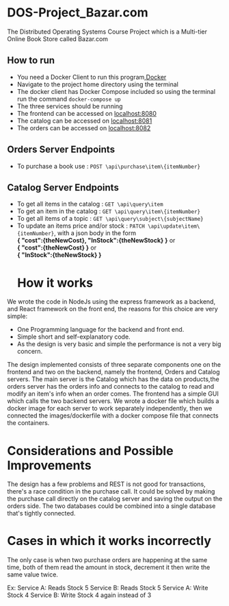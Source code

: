 # DOS-Project_Bazar.com
The Distributed Operating Systems Course Project which is a Multi-tier Online Book Store called Bazar.com
## How to run
- You need a Docker Client to run this program,[Docker](https://www.docker.com/get-started)
- Navigate to the project home directory using the terminal
- The docker client has Docker Compose included so using the terminal run the command
`docker-compose up`
- The three services should be running
- The frontend can be accessed on [localhost:8080](http://localhost:8080)
- The catalog can be accessed on [localhost:8081](http://localhost:8081)
- The orders can be accessed on [localhost:8082](http://localhost:8082)

## Orders Server Endpoints
- To purchase a book use : `POST \api\purchase\item\{itemNumber}`

## Catalog Server Endpoints
- To get all items in the catalog : `GET \api\query\item`
- To get an item in the catalog : `GET \api\query\item\{itemNumber}`
- To get all items of a topic : `GET \api\query\subject\{subjectName}`
- To update an items price and/or stock : `PATCH \api\update\item\{itemNumber}`,
  with a json body in the form     
  **{
  "cost":{theNewCost},
  "InStock":{theNewStock}
  }**
     or   
  **{
  "cost":{theNewCost}
  }**
  or     
  **{
  "InStock":{theNewStock}
  }**
  # How it works
We wrote the code in NodeJs using the express framework as a backend, and React framework on the front end,
the reasons for this choice are very simple:
- One Programming language for the backend and front end.
- Simple short and self-explanatory code.
- As the design is very basic and simple the performance is not a very big concern.
  
The design implemented consists of three separate components one on the frontend and two on the backend,
namely the frontend, Orders and Catalog servers. The main server is the Catalog which has the data on products,the orders server has the orders info and connects to the catalog to read and modify an item's info when an order comes.
The frontend has a simple GUI which calls the two backend servers.
We wrote a docker file which builds a docker image for each server to work separately independently, then we connected the images/dockerfile with a docker compose file that connects the containers.
  # Considerations and Possible Improvements
The design has a few problems and REST is not good for transactions,
there's a race condition in the purchase call.
It could be solved by making the purchase call directly 
on the catalog server and saving the output on the orders side.
The two databases could be combined into a single database that's tightly connected.

  # Cases in which it works incorrectly 
The only case is when two purchase orders are happening at the same time, both of them read the amount in stock, decrement it then write the same value twice.

Ex:
Service A: Reads Stock 5
Service B: Reads Stock 5
Service A: Write Stock 4
Service B: Write Stock 4 again instead of 3
